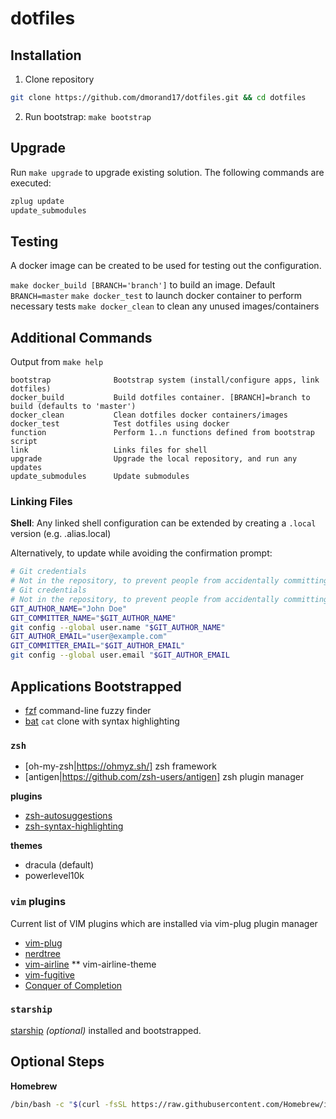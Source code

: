 # dotfiles

## Installation
1.  Clone repository
```bash
git clone https://github.com/dmorand17/dotfiles.git && cd dotfiles
```
2.  Run bootstrap: `make bootstrap`

## Upgrade
Run `make upgrade` to upgrade existing solution.  The following commands are executed:
```bash
zplug update
update_submodules
```

## Testing
A docker image can be created to be used for testing out the configuration.

`make docker_build [BRANCH='branch']` to build an image.
    Default `BRANCH=master`
`make docker_test` to launch docker container to perform necessary tests
`make docker_clean` to clean any unused images/containers


## Additional Commands
Output from `make help`
```
bootstrap              Bootstrap system (install/configure apps, link dotfiles)
docker_build           Build dotfiles container. [BRANCH]=branch to build (defaults to 'master')
docker_clean           Clean dotfiles docker containers/images
docker_test            Test dotfiles using docker
function               Perform 1..n functions defined from bootstrap script
link                   Links files for shell
upgrade                Upgrade the local repository, and run any updates
update_submodules      Update submodules
```

### Linking Files
**Shell**: Any linked shell configuration can be extended by creating a `.local` version (e.g. .alias.local)

Alternatively, to update while avoiding the confirmation prompt:

```bash
# Git credentials
# Not in the repository, to prevent people from accidentally committing under my name
# Git credentials 
# Not in the repository, to prevent people from accidentally committing under my name 
GIT_AUTHOR_NAME="John Doe"
GIT_COMMITTER_NAME="$GIT_AUTHOR_NAME" 
git config --global user.name "$GIT_AUTHOR_NAME" 
GIT_AUTHOR_EMAIL="user@example.com"
GIT_COMMITTER_EMAIL="$GIT_AUTHOR_EMAIL" 
git config --global user.email "$GIT_AUTHOR_EMAIL
```
## Applications Bootstrapped
* [fzf](https://github.com/junegunn/fzf) command-line fuzzy finder
* [bat](https://github.com/sharkdp/bat) `cat` clone with syntax highlighting

### `zsh`
* [oh-my-zsh|https://ohmyz.sh/] zsh framework
* [antigen|https://github.com/zsh-users/antigen] zsh plugin manager

**plugins**
* [zsh-autosuggestions](https://github.com/zsh-users/zsh-autosuggestions.git)
* [zsh-syntax-highlighting](https://github.com/zsh-users/zsh-syntax-highlighting.git)

**themes**
* dracula (default)
* powerlevel10k

### `vim` plugins
Current list of VIM plugins which are installed via vim-plug plugin manager
* [vim-plug](https://github.com/junegunn/vim-plug)
* [nerdtree](https://github.com/preservim/nerdtree)
* [vim-airline](https://github.com/vim-airline/vim-airline)
** vim-airline-theme
* [vim-fugitive](https://github.com/tpope/vim-fugitive)
* [Conquer of Completion](https://github.com/neoclide/coc.nvim)

### `starship`
[starship](https://starship.rs/) _(optional)_ installed and bootstrapped.

## Optional Steps

**Homebrew**
```bash
/bin/bash -c "$(curl -fsSL https://raw.githubusercontent.com/Homebrew/install/HEAD/install.sh)"
```
